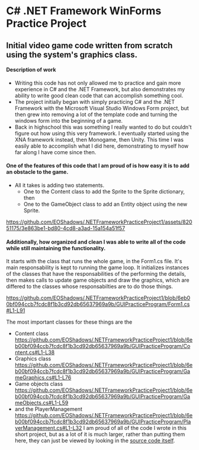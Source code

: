 # C# .NET Framework WinForms Practice Project
## Initial video game code written from scratch using the system's graphics class.

#### Description of work
- Writing this code has not only allowed me to practice and gain more experience in C# and the .NET Framework, but
  also demonstrates my ability to write good clean code that can accomplish something cool.
- The project initially began with simply practicing C# and the .NET Framework with the Microsoft Visual Studio Windows Form project, but then
  grew into removing a lot of the template code and turning the windows form into the beginning of a game.
- Back in highschool this was something I really wanted to do but couldn't figure out how using this very framework.
  I eventually started using the XNA framework instead, then Monogame, then Unity.  This time I was easily able
  to accomplish what I did here, demonstrating to myself how far along I have come since then.

#### One of the features of this code that I am proud of is how easy it is to add an obstacle to the game.
- All it takes is adding two statements.
  - One to the Content class to add the Sprite to the Sprite dictionary, then
  - One to the GameObject class to add an Entity object using the new Sprite.

https://github.com/EOShadows/.NETFrameworkPracticeProject1/assets/82051175/3e863be1-bd80-4cd8-a3ad-15a154a51f57

#### Additionally, how organized and clean I was able to write all of the code while still maintaining the functionality.
It starts with the class that runs the whole game, in the Form1.cs file.
It's main responsability is kept to running the game loop.  It initializes instances of the classes that have the responsabilities
of the performing the details, then makes calls to update game objects and draw the graphics, which are differed to the classes
whose responsabilties are to do those things.

https://github.com/EOShadows/.NETFrameworkPracticeProject1/blob/6eb00bf094ccb7fcdc8f1b3cd92db65637969a9b/GUIPracticeProgram/Form1.cs#L1-L91

The most important classes for these things are the 
- Content class
https://github.com/EOShadows/.NETFrameworkPracticeProject1/blob/6eb00bf094ccb7fcdc8f1b3cd92db65637969a9b/GUIPracticeProgram/Content.cs#L1-L38
- Graphics class
https://github.com/EOShadows/.NETFrameworkPracticeProject1/blob/6eb00bf094ccb7fcdc8f1b3cd92db65637969a9b/GUIPracticeProgram/GameGraphics.cs#L1-L76
- Game objects class
https://github.com/EOShadows/.NETFrameworkPracticeProject1/blob/6eb00bf094ccb7fcdc8f1b3cd92db65637969a9b/GUIPracticeProgram/GameObjects.cs#L1-L59
- and the PlayerManagement
https://github.com/EOShadows/.NETFrameworkPracticeProject1/blob/6eb00bf094ccb7fcdc8f1b3cd92db65637969a9b/GUIPracticeProgram/PlayerManagement.cs#L1-L32
I am proud of all of the code I wrote in this short project, but as a lot of it is much larger, rather than putting them here, they can just be viewed by looking in the [source code itself](GUIPracticeProgram).
